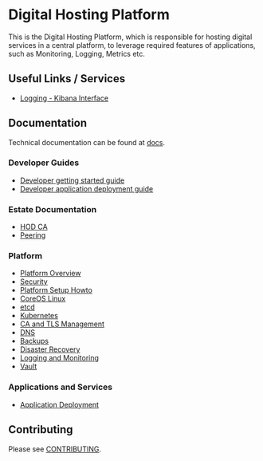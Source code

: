 # Digital Hosting Platform

This is the Digital Hosting Platform, which is responsible for hosting digital services in a central platform, to leverage required features of applications, such as Monitoring, Logging, Metrics etc.

## Useful Links / Services
* [Logging - Kibana Interface](http://kibana.ops.digital.homeoffice.gov.uk/)

## Documentation

Technical documentation can be found at [docs](docs/).

### Developer Guides

* [Developer getting started guide](docs/dev_setup.md)
* [Developer application deployment guide](docs/dev_app_deployment.md)

### Estate Documentation

* [HOD CA](docs/hod_ca.md)
* [Peering](docs/estate/peering.md)

### Platform

* [Platform Overview](docs/overview.md)
* [Security](docs/security.md)
* [Platform Setup Howto](docs/platform_setup.md)
* [CoreOS Linux](docs/coreos.md)
* [etcd](docs/etcd.md)
* [Kubernetes](docs/kubernetes.md)
* [CA and TLS Management](docs/ca_tls.md)
* [DNS](docs/dns.md)
* [Backups](docs/backups.md)
* [Disaster Recovery](docs/dr.md)
* [Logging and Monitoring](docs/logging_monitoring.md)
* [Vault](docs/vault.md)

### Applications and Services

* [Application Deployment](docs/apps_deployment.md)

## Contributing

Please see [CONTRIBUTING](CONTRIBUTING.md).

